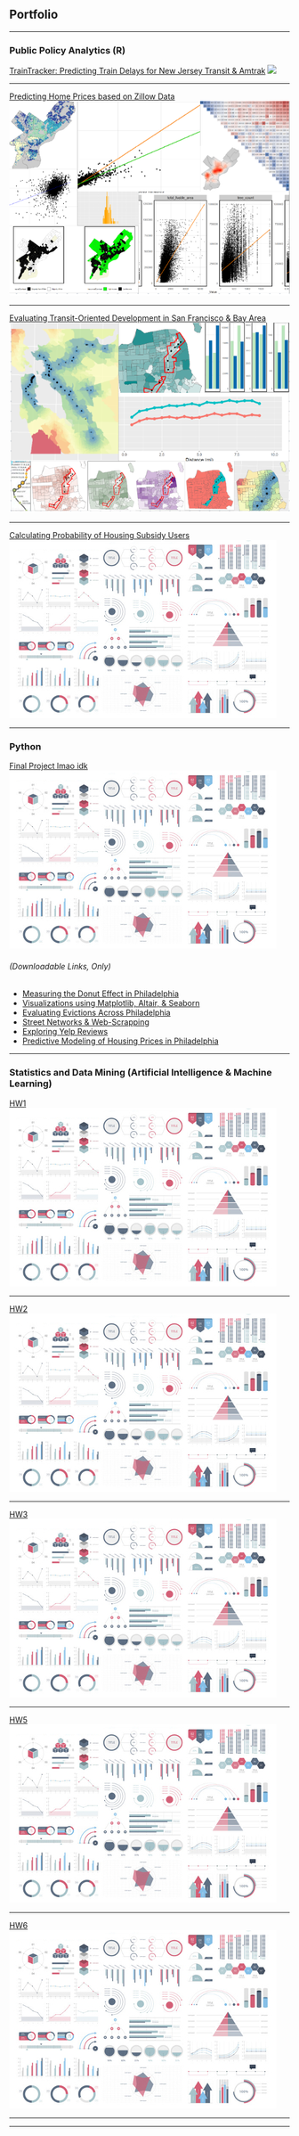 ## Portfolio

---

### Public Policy Analytics (R)
 
[TrainTracker: Predicting Train Delays for New Jersey Transit & Amtrak](/projects/figuring-it-out-markdown.html)
<img src="images/TrainsGraphs.jpg?raw=true"/>


---
[Predicting Home Prices based on Zillow Data](/projects/MidtermAssignment.html)
<img src="images/ZillowPredictionsDashboard.png?raw=true"/>


---
[Evaluating Transit-Oriented Development in San Francisco & Bay Area](/projects/TODAssignment_Kapuvari.html)
<img src="images/TODSanFranBay.png?raw=true"/>

---
[Calculating Probability of Housing Subsidy Users](/projects/TargetingaHousingSubsidyKapuvari.html)
<img src="images/dummy_thumbnail.jpg?raw=true"/>

---

### Python

[Final Project lmao idk](/projects/TODAssignment_Kapuvari.html)
<img src="images/dummy_thumbnail.jpg?raw=true"/>

###### (Downloadable Links, Only)

- [Measuring the Donut Effect in Philadelphia](/projects/assignment-1.ipynb)
- [Visualizations using Matplotlib, Altair, & Seaborn](/projects/Assignment2Kapuvari.ipynb)
- [Evaluating Evictions Across Philadelphia](/projects/assignment-3.ipynb)
- [Street Networks & Web-Scrapping](/projects/assignment-4.ipynb)
- [Exploring Yelp Reviews](/projects/assignment-5.ipynb)
- [Predictive Modeling of Housing Prices in Philadelphia](/projects/assignment-6.ipynb)

---

### Statistics and Data Mining (Artificial Intelligence & Machine Learning)

[HW1](/projects/TODAssignment_Kapuvari.html)
<img src="images/dummy_thumbnail.jpg?raw=true"/>

---
[HW2](/projects/MidtermAssignment.html)
<img src="images/dummy_thumbnail.jpg?raw=true"/>

---
[HW3](/projects/TargetingaHousingSubsidyKapuvari.html)
<img src="images/dummy_thumbnail.jpg?raw=true"/>

---

[HW5](/projects/TODAssignment_Kapuvari.html)
<img src="images/dummy_thumbnail.jpg?raw=true"/>

---
[HW6](/projects/TODAssignment_Kapuvari.html)
<img src="images/dummy_thumbnail.jpg?raw=true"/>

---
<meta http-equiv='cache-control' content='no-cache'> 
<meta http-equiv='expires' content='0'> 
<meta http-equiv='pragma' content='no-cache'>

---


